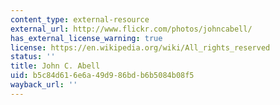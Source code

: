 ```yaml
---
content_type: external-resource
external_url: http://www.flickr.com/photos/johncabell/
has_external_license_warning: true
license: https://en.wikipedia.org/wiki/All_rights_reserved
status: ''
title: John C. Abell
uid: b5c84d61-6e6a-49d9-86bd-b6b5084b08f5
wayback_url: ''
---
```

